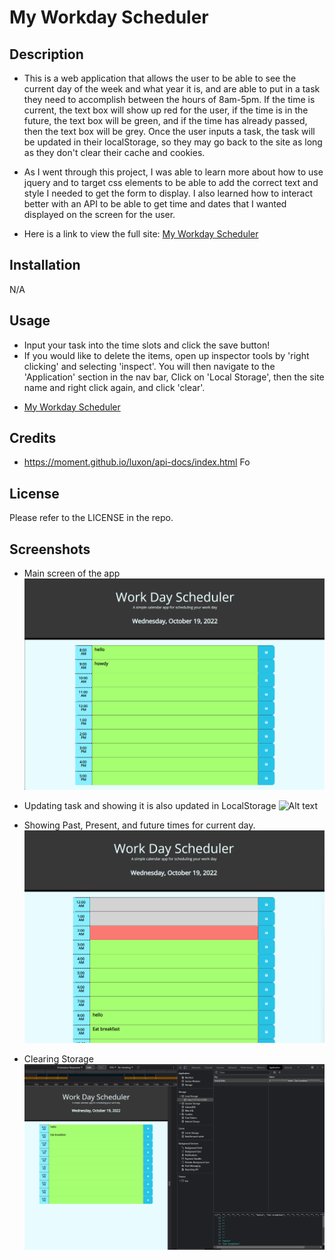 # My Workday Scheduler

## Description
- This is a web application that allows the user to be able to see the current day of the week and what year it is, and are able to put in a task they need to accomplish between the hours of 8am-5pm. If the time is current, the text box will show up red for the user, if the time is in the future, the text box will be green, and if the time has already passed, then the text box will be grey. Once the user inputs a task, the task will be updated in their localStorage, so they may go back to the site as long as they don't clear their cache and cookies.

- As I went through this project, I was able to learn more about how to use jquery and to target css elements to be able to add the correct text and style I needed to get the form to display. I also learned how to interact better with an API to be able to get time and dates that I wanted displayed on the screen for the user.
- Here is a link to view the full site: [My Workday Scheduler](https://canadianfaller7.github.io/my-work-day-scheduler/ "Named link title")

## Installation
N/A

## Usage
- Input your task into the time slots and click the save button!
- If you would like to delete the items, open up inspector tools by 'right clicking' and selecting 'inspect'. You will then navigate to the 'Application' section in the nav bar, Click on 'Local Storage', then the site name and right click again, and click 'clear'.  
* [My Workday Scheduler](https://canadianfaller7.github.io/my-work-day-scheduler/ "Named link title")

## Credits
- https://moment.github.io/luxon/api-docs/index.html Fo

## License
Please refer to the LICENSE in the repo.

## Screenshots

- Main screen of the app
![Alt text](./assets/images/main-screen.png?raw=true "Optional Title")

- Updating task and showing it is also updated in LocalStorage
![Alt text](./assets/images/updated-local-storage.png?raw=true "Optional Title")

- Showing Past, Present, and future times for current day.
![Alt text](./assets/images/showing-past-pres-time.png?raw=true "Optional Title")

- Clearing Storage
![Alt text](./assets/images/clear-storage.png?raw=true "Optional Title")
